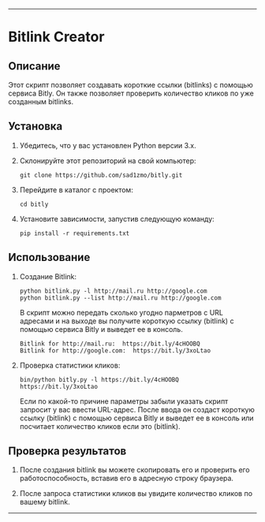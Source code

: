 ---

# Bitlink Creator

## Описание

Этот скрипт позволяет создавать короткие ссылки (bitlinks) с помощью сервиса Bitly. Он также позволяет проверить количество кликов по уже созданным bitlinks.

## Установка

1. Убедитесь, что у вас установлен Python версии 3.x.

2. Склонируйте этот репозиторий на свой компьютер:

    ```
    git clone https://github.com/sad1zmo/bitly.git
    ```

3. Перейдите в каталог с проектом:

    ```
    cd bitly
    ```

4. Установите зависимости, запустив следующую команду:

    ```
    pip install -r requirements.txt
    ```

## Использование

1. Создание Bitlink:

    ```
    python bitlink.py -l http://mail.ru http://google.com
    python bitlink.py --list http://mail.ru http://google.com
    ```

    В скрипт можно передать сколько угодно парметров с URL адресами и на выходе вы получите короткую ссылку (bitlink) с помощью сервиса Bitly и выведет ее в консоль.

    ```
    Bitlink for http://mail.ru:  https://bit.ly/4cHOOBQ
    Bitlink for http://google.com:  https://bit.ly/3xoLtao
    ```
    

2. Проверка статистики кликов:

    ```
    bin/python bitly.py -l https://bit.ly/4cHOOBQ https://bit.ly/3xoLtao
    ```

    Если по какой-то причине параметры забыли указать скрипт запросит у вас ввести URL-адрес. После ввода он создаст короткую ссылку (bitlink) с помощью сервиса Bitly и выведет ее в консоль или посчитает количество кликов если это (bitlink).

## Проверка результатов

1. После создания bitlink вы можете скопировать его и проверить его работоспособность, вставив его в адресную строку браузера.

2. После запроса статистики кликов вы увидите количество кликов по вашему bitlink.

---